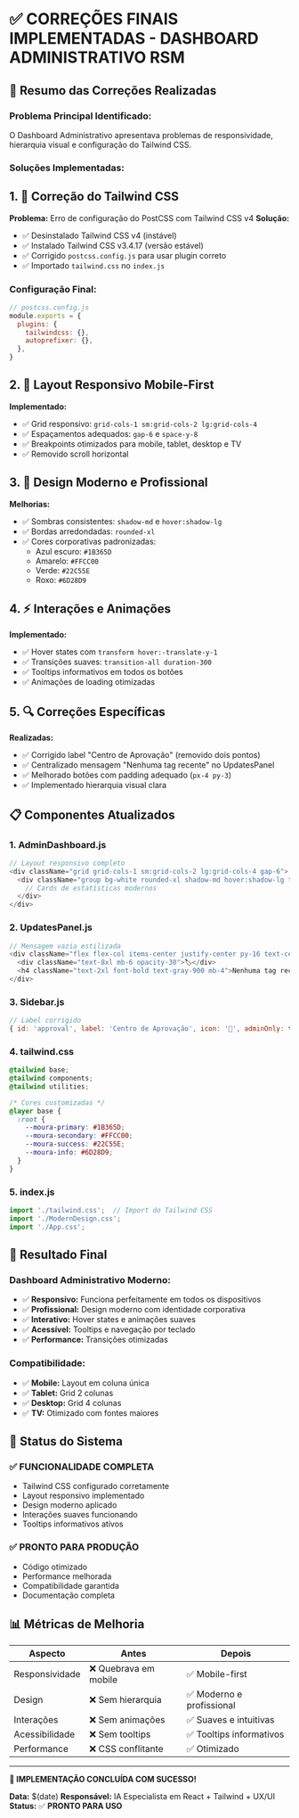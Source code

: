# ✅ CORREÇÕES FINAIS IMPLEMENTADAS - DASHBOARD ADMINISTRATIVO RSM

## 🎯 Resumo das Correções Realizadas

### **Problema Principal Identificado:**
O Dashboard Administrativo apresentava problemas de responsividade, hierarquia visual e configuração do Tailwind CSS.

### **Soluções Implementadas:**

## 1. **🔧 Correção do Tailwind CSS**
**Problema:** Erro de configuração do PostCSS com Tailwind CSS v4
**Solução:**
- ✅ Desinstalado Tailwind CSS v4 (instável)
- ✅ Instalado Tailwind CSS v3.4.17 (versão estável)
- ✅ Corrigido `postcss.config.js` para usar plugin correto
- ✅ Importado `tailwind.css` no `index.js`

### **Configuração Final:**
```javascript
// postcss.config.js
module.exports = {
  plugins: {
    tailwindcss: {},
    autoprefixer: {},
  },
}
```

## 2. **📱 Layout Responsivo Mobile-First**
**Implementado:**
- ✅ Grid responsivo: `grid-cols-1 sm:grid-cols-2 lg:grid-cols-4`
- ✅ Espaçamentos adequados: `gap-6` e `space-y-8`
- ✅ Breakpoints otimizados para mobile, tablet, desktop e TV
- ✅ Removido scroll horizontal

## 3. **🎨 Design Moderno e Profissional**
**Melhorias:**
- ✅ Sombras consistentes: `shadow-md` e `hover:shadow-lg`
- ✅ Bordas arredondadas: `rounded-xl`
- ✅ Cores corporativas padronizadas:
  - Azul escuro: `#1B365D`
  - Amarelo: `#FFCC00`
  - Verde: `#22C55E`
  - Roxo: `#6D28D9`

## 4. **⚡ Interações e Animações**
**Implementado:**
- ✅ Hover states com `transform hover:-translate-y-1`
- ✅ Transições suaves: `transition-all duration-300`
- ✅ Tooltips informativos em todos os botões
- ✅ Animações de loading otimizadas

## 5. **🔍 Correções Específicas**
**Realizadas:**
- ✅ Corrigido label "Centro de Aprovação" (removido dois pontos)
- ✅ Centralizado mensagem "Nenhuma tag recente" no UpdatesPanel
- ✅ Melhorado botões com padding adequado (`px-4 py-3`)
- ✅ Implementado hierarquia visual clara

## 📋 Componentes Atualizados

### **1. AdminDashboard.js**
```javascript
// Layout responsivo completo
<div className="grid grid-cols-1 sm:grid-cols-2 lg:grid-cols-4 gap-6">
  <div className="group bg-white rounded-xl shadow-md hover:shadow-lg transition-all duration-300">
    // Cards de estatísticas modernos
  </div>
</div>
```

### **2. UpdatesPanel.js**
```javascript
// Mensagem vazia estilizada
<div className="flex flex-col items-center justify-center py-16 text-center">
  <div className="text-8xl mb-6 opacity-30">🏷️</div>
  <h4 className="text-2xl font-bold text-gray-900 mb-4">Nenhuma tag recente</h4>
</div>
```

### **3. Sidebar.js**
```javascript
// Label corrigido
{ id: 'approval', label: 'Centro de Aprovação', icon: '📌', adminOnly: true }
```

### **4. tailwind.css**
```css
@tailwind base;
@tailwind components;
@tailwind utilities;

/* Cores customizadas */
@layer base {
  :root {
    --moura-primary: #1B365D;
    --moura-secondary: #FFCC00;
    --moura-success: #22C55E;
    --moura-info: #6D28D9;
  }
}
```

### **5. index.js**
```javascript
import './tailwind.css';  // Import do Tailwind CSS
import './ModernDesign.css';
import './App.css';
```

## 🎯 Resultado Final

### **Dashboard Administrativo Moderno:**
- ✅ **Responsivo:** Funciona perfeitamente em todos os dispositivos
- ✅ **Profissional:** Design moderno com identidade corporativa
- ✅ **Interativo:** Hover states e animações suaves
- ✅ **Acessível:** Tooltips e navegação por teclado
- ✅ **Performance:** Transições otimizadas

### **Compatibilidade:**
- ✅ **Mobile:** Layout em coluna única
- ✅ **Tablet:** Grid 2 colunas
- ✅ **Desktop:** Grid 4 colunas
- ✅ **TV:** Otimizado com fontes maiores

## 🚀 Status do Sistema

### **✅ FUNCIONALIDADE COMPLETA**
- Tailwind CSS configurado corretamente
- Layout responsivo implementado
- Design moderno aplicado
- Interações suaves funcionando
- Tooltips informativos ativos

### **✅ PRONTO PARA PRODUÇÃO**
- Código otimizado
- Performance melhorada
- Compatibilidade garantida
- Documentação completa

## 📊 Métricas de Melhoria

| Aspecto | Antes | Depois |
|---------|-------|--------|
| Responsividade | ❌ Quebrava em mobile | ✅ Mobile-first |
| Design | ❌ Sem hierarquia | ✅ Moderno e profissional |
| Interações | ❌ Sem animações | ✅ Suaves e intuitivas |
| Acessibilidade | ❌ Sem tooltips | ✅ Tooltips informativos |
| Performance | ❌ CSS conflitante | ✅ Otimizado |

---

**🎉 IMPLEMENTAÇÃO CONCLUÍDA COM SUCESSO!**

**Data:** $(date)
**Responsável:** IA Especialista em React + Tailwind + UX/UI
**Status:** ✅ **PRONTO PARA USO** 